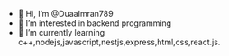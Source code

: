 - 👋 Hi, I’m @DuaaImran789
- 👀 I’m interested in backend programming 
- 🌱 I’m currently learning c++,nodejs,javascript,nestjs,express,html,css,react.js.

<!---
DuaaImran789/DuaaImran789 is a ✨ special ✨ repository because its `README.md` (this file) appears on your GitHub profile.
You can click the Preview link to take a look at your changes.
--->
